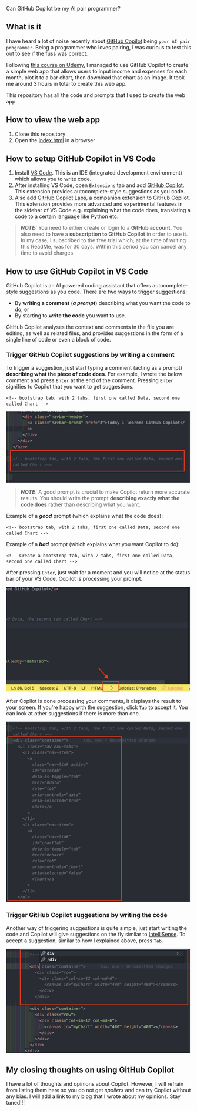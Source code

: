 Can GitHub Copilot be my AI pair programmer?

## What is it

I have heard a lot of noise recently about [GitHub Copilot](https://github.com/features/copilot) being `your AI pair programmer`. Being a programmer who loves pairing, I was curious to test this out to see if the fuss was correct.

Following [this course on Udemy](https://www.udemy.com/course/github-copilot/), I managed to use GitHub Copilot to create a simple web app that allows users to input income and expenses for each month, plot it to a bar chart, then download that chart as an image. It took me around 3 hours in total to create this web app.

This repository has all the code and prompts that I used to create the web app.

## How to view the web app

1. Clone this repository
1. Open the [index.html](./index.html) in a browser

## How to setup GitHub Copilot in VS Code

1. Install [VS Code](https://code.visualstudio.com/download). This is an IDE (integrated development environment) which allows you to write code.
1. After installing VS Code, open `Extensions` tab and add [GitHub Copilot](https://marketplace.visualstudio.com/items?itemName=GitHub.copilot). This extension provides autocomplete-style suggestions as you code.
1. Also add [GitHub Copilot Labs](https://marketplace.visualstudio.com/items?itemName=GitHub.copilot-labs), a companion extension to GitHub Copilot. This extension provides more advanced and experimental features in the sidebar of VS Code e.g. explaining what the code does, translating a code to a certain language like Python etc.

> **_NOTE:_** You need to either create or login to a **GitHub account**. You also need to have a **subscription to GitHub Copilot** in order to use it. In my case, I subscribed to the free trial which, at the time of writing this ReadMe, was for 30 days. Within this period you can cancel any time to avoid charges.

## How to use GitHub Copilot in VS Code

GitHub Copilot is an AI powered coding assistant that offers autocomplete-style suggestions as you code. There are two ways to trigger suggestions:

- By **writing a comment** (**_a prompt_**) describing what you want the code to do, or
- By starting to **write the code** you want to use.

GitHub Copilot analyses the context and comments in the file you are editing, as well as related files, and provides suggestions in the form of a single line of code or even a block of code.

### Trigger GitHub Copilot suggestions by writing a comment

To trigger a suggestion, just start typing a comment (acting as a prompt) **describing what the piece of code does**. For example, I wrote the below comment and press `Enter` at the end of the comment. Pressing `Enter` signifies to Copilot that you want to get suggestions.

```
<!-- bootstrap tab, with 2 tabs, first one called Data, second one called Chart -->
```

<img src="./images/typing-comments.png" alt="Screenshot of typing comment to trigger Copilot suggestions" width="500px"/>

> **_NOTE:_** A good prompt is crucial to make Copilot return more accurate results. You should write the prompt **describing exactly what the code does** rather than describing what you want.

Example of a **_good_** prompt (which explains what the code does):

```
<!-- bootstrap tab, with 2 tabs, first one called Data, second one called Chart -->
```

Example of a **_bad_** prompt (which explains what you want Copilot to do):

```
<!-- Create a bootstrap tab, with 2 tabs, first one called Data, second one called Chart -->
```

After pressing `Enter`, just wait for a moment and you will notice at the status bar of your VS Code, Copilot is processing your prompt.

<img src="./images/copilot-spinning.png" alt="Screenshot of Copilot processing comment" width="500px"/>

After Copilot is done processing your comments, it displays the result to your screen. If you're happy with the suggestion, click `Tab` to accept it. You can look at other suggestions if there is more than one.

<img src="./images/copilot-suggestions.png" alt="Screenshot of Copilot giving suggestions" width="500px"/>

### Trigger GitHub Copilot suggestions by writing the code

Another way of triggering suggestions is quite simple, just start writing the code and Copilot will give suggestions on the fly similar to [IntelliSense](https://code.visualstudio.com/docs/editor/intellisense). To accept a suggestion, similar to how I explained above, press `Tab`.

<img src="./images/writing-code-to-trigger-suggestions.png" alt="Screenshot of triggering Copilot suggestions by writing the code" width="500px"/>

## My closing thoughts on using GitHub Copilot

I have a lot of thoughts and opinions about Copilot. However, I will refrain from listing them here so you do not get _spoilers_ and can try Copilot without any bias. I will add a link to my blog that I wrote about my opinions. Stay tuned!!!
